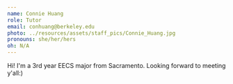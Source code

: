 ```yaml
---
name: Connie Huang
role: Tutor
email: conhuang@berkeley.edu
photo: ../resources/assets/staff_pics/Connie_Huang.jpg
pronouns: she/her/hers
oh: N/A
---
```


Hi! I'm a 3rd year EECS major from Sacramento. Looking forward to meeting y'all:)
